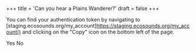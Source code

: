 +++
title = 'Can you hear a Plains Wanderer?'
draft = false
+++

<script
    type="module"
    src="https://cdn.jsdelivr.net/npm/@ecoacoustics/web-components/dist/components.js"
></script>
<script type="module" src="./script.js"></script>

<sl-input id="auth-token-input" type="password" label="Authentication Token" password-toggle></sl-input>

You can find your authentication token by navigating to
[staging.ecosounds.org/my_account]https://staging.ecosounds.org/my_account() and
clicking on the "Copy" icon on the bottom left of the page.

<oe-verification-grid id="verification-grid" grid-size="1">
    <oe-verification verified="true" shortcut="y">Yes</oe-verification>
    <oe-verification verified="false" shortcut="n">No</oe-verification>
</oe-verification-grid>
<oe-data-source for="verification-grid"></oe-data-source>
